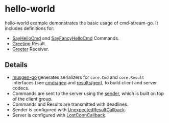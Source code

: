 # hello-world
hello-world example demonstrates the basic usage of cmd-stream-go. It includes 
definitions for:
- [SayHelloCmd](examples-go/hello-world/cmds/say_hello.go) and [SayFancyHelloCmd](examples-go/hello-world/cmds/say_fancy_hello.go) Commands.
- [Greeting](examples-go/hello-world/results/greeting.go) Result.
- [Greeter](examples-go/hello-world/receiver/greeter.go) Receiver.

## Details
- [musgen-go](github.com/mus-format/musgen-go) generates serializers for 
  `core.Cmd` and `core.Result` interfaces (see [cmds/gen](examples-go/hello-world/cmds/gen) 
	and [results/gen](examples-go/hello-world/results/gen)), to build client and 
	server codecs.
- Commands are sent to the server using the [sender](github.com/cmd-stream/sender-go), 
  which is built on top of the client group.
- Commands and Results are transmitted with deadlines.
- Sender is configured with [UnexpectedResultCallback](github.com/cmd-stream/core-go/client/client.go).
- Server is configured with [LostConnCallback](github.com/cmd-stream/core-go/server/server.go).
